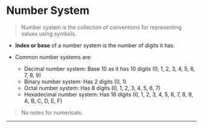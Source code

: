 # Number System

> Number system is the collection of conventions for representing values using symbols.

- **Index or base** of a number system is the number of digits it has.

- Common number systems are:
    - Decimal number system: Base 10 as it has 10 digits (0, 1, 2, 3, 4, 5, 6, 7, 8, 9)
    - Binary number system: Has 2 digits (0, 1)
    - Octal number system: Has 8 digits (0, 1, 2, 3, 4, 5, 6, 7)
    - Hexadecimal number system: Has 16 digits (0, 1, 2, 3, 4, 5, 6, 7, 8, 9, A, B, C, D, E, F)

> No notes for numericals.
---